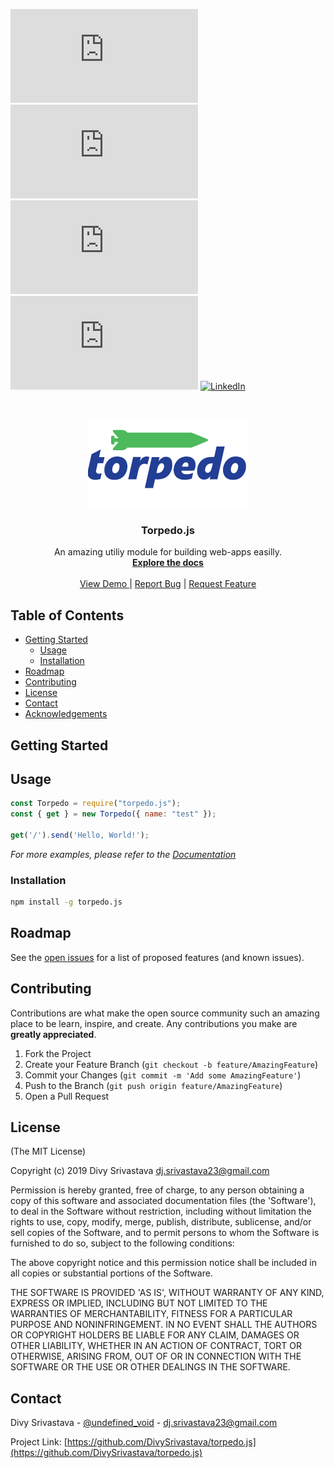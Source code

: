 [![Contributors][contributors-shield]][contributors-url]
[![Forks][forks-shield]][forks-url]
[![Stargazers][stars-shield]][stars-url]
[![Issues][issues-shield]][issues-url]
[![LinkedIn][linkedin-shield]][linkedin-url]



<!-- PROJECT LOGO -->
<br />
<p align="center">
  <a href="https://github.com/DivySrivastava/torpedo.js">
    <img src="docs/img/torpedo.png" alt="Logo">
  </a>

  <h3 align="center">Torpedo.js</h3>

  <p align="center">
    An amazing utiliy module for building web-apps easilly.
    <br />
    <a href="https://github.com/DivySrivastava/torpedo.js"><strong>Explore the docs</strong></a>
    <br />
    <br />
    <a href="https://torpedo.js.org">View Demo </a> |
    <a href="https://github.com/DivySrivastava/torpedo.js/issues">Report Bug</a> |
    <a href="https://github.com/DivySrivastava/torpedo.js/issues">Request Feature</a>
  </p>
</p>



<!-- TABLE OF CONTENTS -->
## Table of Contents

* [Getting Started](#getting-started)
  * [Usage](#usage)
  * [Installation](#installation)
* [Roadmap](#roadmap)
* [Contributing](#contributing)
* [License](#license)
* [Contact](#contact)
* [Acknowledgements](#acknowledgements)


<!-- GETTING STARTED -->
## Getting Started

<!-- USAGE EXAMPLES -->
## Usage

```javascript
const Torpedo = require("torpedo.js");
const { get } = new Torpedo({ name: "test" });

get('/').send('Hello, World!');
```

_For more examples, please refer to the [Documentation](https://torpedo.js.org)_

### Installation

```sh
npm install -g torpedo.js
```
<!-- ROADMAP -->
## Roadmap

See the [open issues](https://github.com/DivySrivastava/torpedo.js/issues) for a list of proposed features (and known issues).



<!-- CONTRIBUTING -->
## Contributing

Contributions are what make the open source community such an amazing place to be learn, inspire, and create. Any contributions you make are **greatly appreciated**.

1. Fork the Project
2. Create your Feature Branch (`git checkout -b feature/AmazingFeature`)
3. Commit your Changes (`git commit -m 'Add some AmazingFeature'`)
4. Push to the Branch (`git push origin feature/AmazingFeature`)
5. Open a Pull Request



<!-- LICENSE -->
## License


\(The MIT License\)

Copyright \(c\) 2019 Divy Srivastava [dj.srivastava23@gmail.com](mailto:dj.srivastava23@gmail.com)

Permission is hereby granted, free of charge, to any person obtaining a copy of this software and associated documentation files \(the 'Software'\), to deal in the Software without restriction, including without limitation the rights to use, copy, modify, merge, publish, distribute, sublicense, and/or sell copies of the Software, and to permit persons to whom the Software is furnished to do so, subject to the following conditions:

The above copyright notice and this permission notice shall be included in all copies or substantial portions of the Software.

THE SOFTWARE IS PROVIDED 'AS IS', WITHOUT WARRANTY OF ANY KIND, EXPRESS OR IMPLIED, INCLUDING BUT NOT LIMITED TO THE WARRANTIES OF MERCHANTABILITY, FITNESS FOR A PARTICULAR PURPOSE AND NONINFRINGEMENT. IN NO EVENT SHALL THE AUTHORS OR COPYRIGHT HOLDERS BE LIABLE FOR ANY CLAIM, DAMAGES OR OTHER LIABILITY, WHETHER IN AN ACTION OF CONTRACT, TORT OR OTHERWISE, ARISING FROM, OUT OF OR IN CONNECTION WITH THE SOFTWARE OR THE USE OR OTHER DEALINGS IN THE SOFTWARE.



<!-- CONTACT -->
## Contact

Divy Srivastava - [@undefined_void](https://twitter.com/@undefined_void) - dj.srivastava23@gmail.com

Project Link: [https://github.com/DivySrivastava/torpedo.js](https://github.com/DivySrivastava/torpedo.js)


[contributors-shield]: https://img.shields.io/github/contributors/DivySrivastava/torpedo.js?style=flat-square
[contributors-url]: https://github.com/DivySrivastava/torpedo.js/graphs/contributors
[forks-shield]: https://img.shields.io/github/forks/DivySrivastava/torpedo.js?style=flat-square
[forks-url]: https://github.com/torpedo.js/torpedo.js/network/members
[stars-shield]: https://img.shields.io/github/stars/DivySrivastava/torpedo.js?style=flat-square
[stars-url]: https://github.com/torpedo.js/torpedo.js/stargazers
[issues-shield]: https://img.shields.io/github/issues/DivySrivastava/torpedo.js?style=flat-square
[issues-url]: https://github.com/torpedo.js/torpedo.js/issues
[license-shield]: https://img.shields.io/github/license/DivySrivastava/torpedo.js?style=flat-square
[license-url]: https://github.com/DivySrivastava/torpedo.js/blob/master/LICENSE.txt
[linkedin-shield]: https://img.shields.io/badge/-LinkedIn-black.svg?style=flat-square&logo=linkedin&colorB=555
[linkedin-url]: https://linkedin.com/
[product-screenshot]: docs/img/screenshot.png
